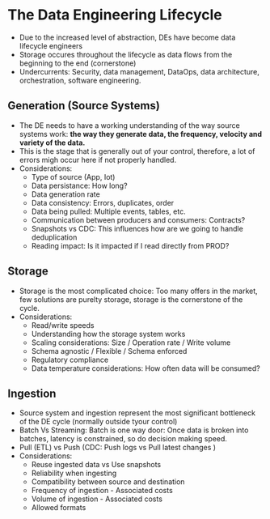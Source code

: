 # The Data Engineering Lifecycle
- Due to the increased level of abstraction, DEs have become data lifecycle engineers
- Storage occures throughout the lifecycle as data flows from the beginning to the end (cornerstone)
- Undercurrents: Security, data management, DataOps, data architecture, orchestration, software engineering.
## Generation (Source Systems)
- The DE needs to have a working understanding of the way source systems work: **the way they generate data, the frequency, velocity and variety of the data.**
- This is the stage that is generally out of your control, therefore, a lot of errors migh occur here if not properly handled.
- Considerations:
    - Type of source (App, Iot)
    - Data persistance: How long?
    - Data generation rate
    - Data consistency: Errors, duplicates, order
    - Data being pulled: Multiple events, tables, etc.
    - Communication between producers and consumers: Contracts?
    - Snapshots vs CDC: This influences how are we going to handle deduplication
    - Reading impact: Is it impacted if I read directly from PROD?
## Storage
- Storage is the most complicated choice: Too many offers in the market, few solutions are purelty storage, storage is the cornerstone of the cycle.
- Considerations:
    - Read/write speeds
    - Understanding how the storage system works
    - Scaling considerations: Size / Operation rate / Write volume
    - Schema agnostic / Flexible / Schema enforced
    - Regulatory compliance
    - Data temperature considerations: How often data will be consumed?
## Ingestion
- Source system and ingestion represent the most significant bottleneck of the DE cycle (normally outside tyour control)
- Batch Vs Streaming: Batch is one way door: Once data is broken into batches, latency is constrained, so do decision making speed.
- Pull (ETL) vs Push (CDC: Push logs vs Pull latest changes )
- Considerations:
    - Reuse ingested data vs Use snapshots
    - Reliability when ingesting
    - Compatibility between source and destination
    - Frequency of ingestion - Associated costs
    - Volume of ingestion - Associated costs
    - Allowed formats

